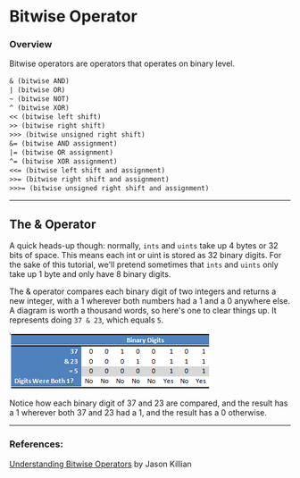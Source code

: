 # Bitwise Operator

### Overview

Bitwise operators are operators that operates on binary level.
```
& (bitwise AND)
| (bitwise OR)
~ (bitwise NOT)
^ (bitwise XOR)
<< (bitwise left shift)
>> (bitwise right shift)
>>> (bitwise unsigned right shift)
&= (bitwise AND assignment)
|= (bitwise OR assignment)
^= (bitwise XOR assignment)
<<= (bitwise left shift and assignment)
>>= (bitwise right shift and assignment)
>>>= (bitwise unsigned right shift and assignment)
```

___

## The & Operator
A quick heads-up though: normally, `ints` and `uints` take up 4 bytes or 32 bits of space. This means each int or uint is stored as 32 binary digits. For the sake of this tutorial, we'll pretend sometimes that `ints` and `uints` only take up 1 byte and only have 8 binary digits.

The & operator compares each binary digit of two integers and returns a new integer, with a 1 wherever both numbers had a 1 and a 0 anywhere else. A diagram is worth a thousand words, so here's one to clear things up. It represents doing `37 & 23`, which equals `5`.

![example](./imgs/and_example.png)

Notice how each binary digit of 37 and 23 are compared, and the result has a 1 wherever both 37 and 23 had a 1, and the result has a 0 otherwise.
___

### References:
[Understanding Bitwise Operators](https://code.tutsplus.com/articles/understanding-bitwise-operators--active-11301) by Jason Killian